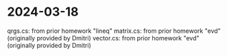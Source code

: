# 2024-03-18

qrgs.cs: from prior homework "lineq"
matrix.cs: from prior homework "evd" (originally provided by Dmitri)
vector.cs: from prior homework "evd" (originally provided by Dmitri)

